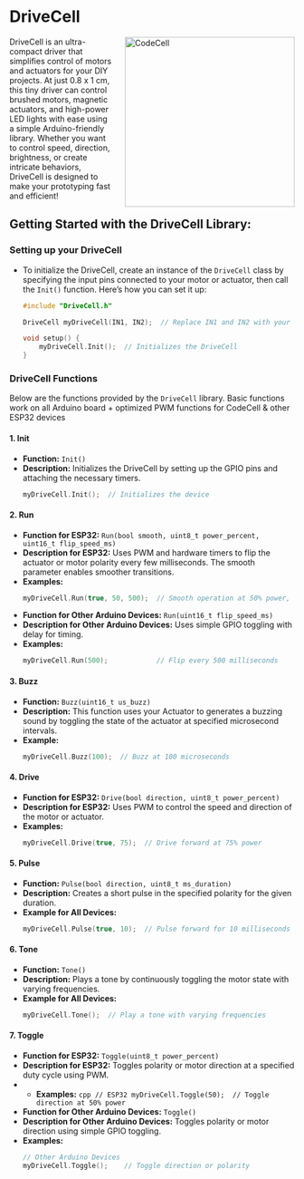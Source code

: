 # DriveCell

<img src="https://microbots.io/cdn/shop/files/P1098499_765e4081-5032-4a81-8611-a96e68ad8f4c_400x.jpg?v=1720079418" alt="CodeCell" width="300" align="right" style="margin-left: 20px;">
DriveCell is an ultra-compact driver that simplifies control of motors and actuators for your DIY projects. At just 0.8 x 1 cm, this tiny driver can control brushed motors, magnetic actuators, and high-power LED lights with ease using a simple Arduino-friendly library. Whether you want to control speed, direction, brightness, or create intricate behaviors, DriveCell is designed to make your prototyping fast and efficient!

## Getting Started with the DriveCell Library:

### Setting up your DriveCell

- To initialize the DriveCell, create an instance of the `DriveCell` class by specifying the input pins connected to your motor or actuator, then call the `Init()` function. Here’s how you can set it up:

  ```cpp
  #include "DriveCell.h"

  DriveCell myDriveCell(IN1, IN2);  // Replace IN1 and IN2 with your specific pins

  void setup() {
      myDriveCell.Init();  // Initializes the DriveCell
  }
  ```

### DriveCell Functions

Below are the functions provided by the `DriveCell` library. Basic functions work on all Arduino board + optimized PWM functions for CodeCell & other ESP32 devices

#### 1. **Init**
   - **Function:** `Init()`
   - **Description:** Initializes the DriveCell by setting up the GPIO pins and attaching the necessary timers.
     ```cpp
     myDriveCell.Init();  // Initializes the device
     ```

#### 2. **Run**
   - **Function for ESP32:** `Run(bool smooth, uint8_t power_percent, uint16_t flip_speed_ms)`
   - **Description for ESP32:** Uses PWM and hardware timers to flip the actuator or motor polarity every few milliseconds. The smooth parameter enables smoother transitions.
   - **Examples:**
     ```cpp
     myDriveCell.Run(true, 50, 500);  // Smooth operation at 50% power, flipping every 500 ms
     ```
   - **Function for Other Arduino Devices:** `Run(uint16_t flip_speed_ms)`
   - **Description for Other Arduino Devices:** Uses simple GPIO toggling with delay for timing.
   - **Examples:**
     ```cpp
     myDriveCell.Run(500);            // Flip every 500 milliseconds
     ```

#### 3. **Buzz**
   - **Function:** `Buzz(uint16_t us_buzz)`
   - **Description:** This function uses your Actuator to generates a buzzing sound by toggling the state of the actuator at specified microsecond intervals.
   - **Example:**
     ```cpp
     myDriveCell.Buzz(100);  // Buzz at 100 microseconds
     ```

#### 4. **Drive**
   - **Function for ESP32:** `Drive(bool direction, uint8_t power_percent)`
   - **Description for ESP32:** Uses PWM to control the speed and direction of the motor or actuator. 
   - **Examples:**
     ```cpp
     myDriveCell.Drive(true, 75);  // Drive forward at 75% power
     ```

#### 5. **Pulse**
   - **Function:** `Pulse(bool direction, uint8_t ms_duration)`
   - **Description:** Creates a short pulse in the specified polarity for the given duration.
   - **Example for All Devices:**
     ```cpp
     myDriveCell.Pulse(true, 10);  // Pulse forward for 10 milliseconds
     ```

#### 6. **Tone**
   - **Function:** `Tone()`
   - **Description:** Plays a tone by continuously toggling the motor state with varying frequencies.
   - **Example for All Devices:**
     ```cpp
     myDriveCell.Tone();  // Play a tone with varying frequencies
     ```

#### 7. **Toggle**
   - **Function for ESP32:** `Toggle(uint8_t power_percent)`
   - **Description for ESP32:** Toggles polarity or motor direction at a specified duty cycle using PWM.
   -   - **Examples:**
     ```cpp
     // ESP32
     myDriveCell.Toggle(50);  // Toggle direction at 50% power
     ```
   - **Function for Other Arduino Devices:** `Toggle()`
   - **Description for Other Arduino Devices:** Toggles polarity or motor direction using simple GPIO toggling.
   - **Examples:**
     ```cpp
     // Other Arduino Devices
     myDriveCell.Toggle();    // Toggle direction or polarity
     ```


